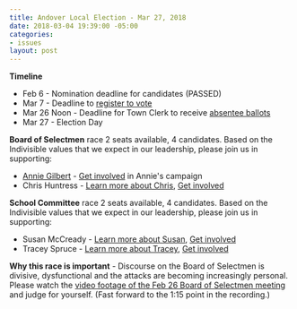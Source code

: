 ```yaml
---
title: Andover Local Election - Mar 27, 2018
date: 2018-03-04 19:39:00 -05:00
categories:
- issues
layout: post
---
```


**Timeline**
* Feb 6 - Nomination deadline for candidates (PASSED)
* Mar 7 - Deadline to [register to vote](http://bit.ly/1IYJYjQ)
* Mar 26 Noon - Deadline for Town Clerk to receive [absentee ballots](http://bit.ly/2I5r4cy)
* Mar 27 - Election Day

**Board of Selectmen** race
2 seats available, 4 candidates. Based on the Indivisible values that we expect in our leadership, please join us in supporting: 
* [Annie Gilbert](https://annieforandover.org/) - [Get involved](https://annieforandover.org/campaign-support/) in Annie's campaign
* Chris Huntress - [Learn more about Chris](http://www.huntressforselectman.com/), [Get involved](http://www.huntressforselectman.com/photos)

**School Committee** race
2 seats available, 4 candidates. Based on the Indivisible values that we expect in our leadership, please join us in supporting: 
* Susan McCready - [Learn more about Susan](http://susan4andoversc.com/), [Get involved](http://susan4andoversc.com/volunteer)
* Tracey Spruce - [Learn more about Tracey](https://spruceforandover.org/), [Get involved](https://spruceforandover.org/support/)

**Why this race is important** - Discourse on the Board of Selectmen is divisive, dysfunctional and the attacks are becoming increasingly personal. Please watch the [video footage of the Feb 26 Board of Selectmen meeting](http://bit.ly/2tiNQdq) and judge for yourself. (Fast forward to the 1:15 point in the recording.)
